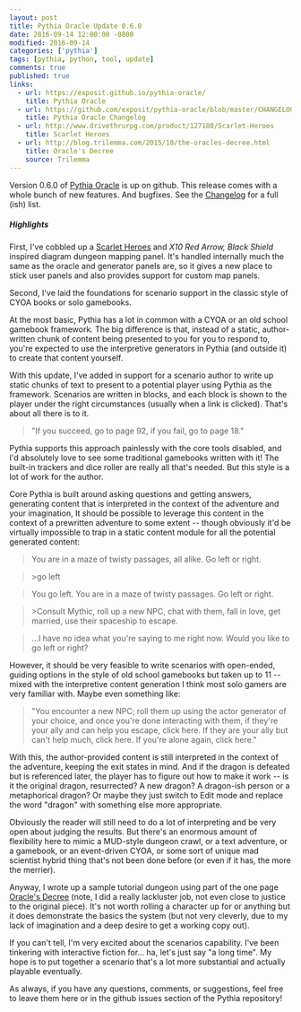 ```yaml
---
layout: post
title: Pythia Oracle Update 0.6.0
date: 2016-09-14 12:00:00 -0800
modified: 2016-09-14
categories: ['pythia']
tags: [pythia, python, tool, update]
comments: true
published: true
links:
  - url: https://exposit.github.io/pythia-oracle/
    title: Pythia Oracle
  - url: https://github.com/exposit/pythia-oracle/blob/master/CHANGELOG.md
    title: Pythia Oracle Changelog
  - url: http://www.drivethrurpg.com/product/127180/Scarlet-Heroes
    title: Scarlet Heroes
  - url: http://blog.trilemma.com/2015/10/the-oracles-decree.html
    title: Oracle's Decree
    source: Trilemma
---
```


Version 0.6.0 of [Pythia Oracle](https://exposit.github.io/pythia-oracle/) is up on github. This release comes with a whole bunch of new features. And bugfixes. See the [Changelog](https://github.com/exposit/pythia-oracle/blob/master/CHANGELOG.md) for a full (ish) list.

##### Highlights

First, I've cobbled up a [Scarlet Heroes](http://www.drivethrurpg.com/product/127180/Scarlet-Heroes) and *X10 Red Arrow, Black Shield* inspired diagram dungeon mapping panel. It's handled internally much the same as the oracle and generator panels are, so it gives a new place to stick user panels and also provides support for custom map panels.

Second, I've laid the foundations for scenario support in the classic style of CYOA books or solo gamebooks.

<!--more-->

At the most basic, Pythia has a lot in common with a CYOA or an old school gamebook framework. The big difference is that, instead of a static, author-written chunk of content being presented to you for you to respond to, you're expected to use the interpretive generators in Pythia (and outside it) to create that content yourself.

With this update, I've added in support for a scenario author to write up static chunks of text to present to a potential player using Pythia as the framework. Scenarios are written in blocks, and each block is shown to the player under the right circumstances (usually when a link is clicked). That's about all there is to it.

>"If you succeed, go to page 92, if you fail, go to page 18."

Pythia supports this approach painlessly with the core tools disabled, and I'd absolutely love to see some traditional gamebooks written with it! The built-in trackers and dice roller are really all that's needed. But this style is a lot of work for the author.

Core Pythia is built around asking questions and getting answers, generating content that is interpreted in the context of the adventure and your imagination, It should be possible to leverage this content in the context of a prewritten adventure to some extent -- though obviously it'd be virtually impossible to trap in a static content module for all the potential generated content:

> You are in a maze of twisty passages, all alike. Go left or right.

> \>go left

> You go left. You are in a maze of twisty passages. Go left or right.

> \>Consult Mythic, roll up a new NPC, chat with them, fall in love, get married, use their spaceship to escape.

> ...I have no idea what you're saying to me right now. Would you like to go left or right?


However, it should be very feasible to write scenarios with open-ended, guiding options in the style of old school gamebooks but taken up to 11 -- mixed with the interpretive content generation I think most solo gamers are very familiar with. Maybe even something like:

> "You encounter a new NPC; roll them up using the actor generator of your choice, and once you're done interacting with them, if they're your ally and can help you escape, click here. If they are your ally but can't help much, click here. If you're alone again, click here."

With this, the author-provided content is still interpreted in the context of the adventure, keeping the exit states in mind. And if the dragon is defeated but is referenced later, the player has to figure out how to make it work -- is it the original dragon, resurrected? A new dragon? A dragon-ish person or a metaphorical dragon? Or maybe they just switch to Edit mode and replace the word "dragon" with something else more appropriate.

Obviously the reader will still need to do a lot of interpreting and be very open about judging the results. But there's an enormous amount of flexibility here to mimic a MUD-style dungeon crawl, or a text adventure, or a gamebook, or an event-driven CYOA, or some sort of unique mad scientist hybrid thing that's not been done before (or even if it has, the more the merrier).

Anyway, I wrote up a sample tutorial dungeon using part of the one page [Oracle's Decree](http://blog.trilemma.com/2015/10/the-oracles-decree.html) (note, I did a really lackluster job, not even close to justice to the original piece). It's not worth rolling a character up for or anything but it does demonstrate the basics the system (but not very cleverly, due to my lack of imagination and a deep desire to get a working copy out).

If you can't tell, I'm very excited about the scenarios capability. I've been tinkering with interactive fiction for... ha, let's just say "a long time". My hope is to put together a scenario that's a lot more substantial and actually playable eventually.

As always, if you have any questions, comments, or suggestions, feel free to leave them here or in the github issues section of the Pythia repository!
